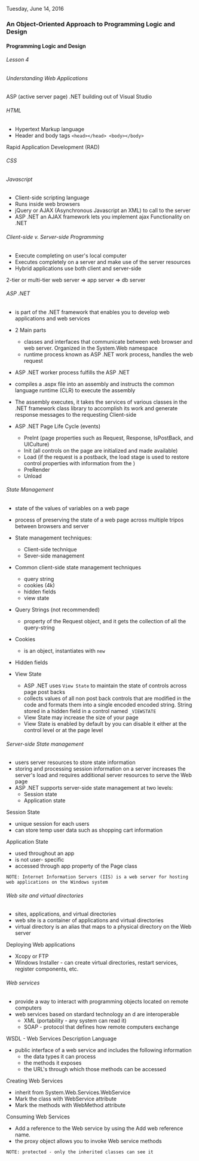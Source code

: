 Tuesday, June 14, 2016
### An Object-Oriented Approach to Programming Logic and Design
#### Programming Logic and Design
###### Lesson 4
###### Understanding Web Applications

ASP (active server page) .NET building out of Visual Studio

###### HTML
- Hypertext Markup language
- Header and body tags `<head></head> <body></body>`

Rapid Application Development (RAD)

###### CSS

###### Javascript
- Client-side scripting language
- Runs inside web browsers
- jQuery or AJAX (Asynchronous Javascript an XML) to call to the server
- ASP .NET an AJAX framework lets you implement ajax Functionality on .NET

###### Client-side v. Server-side Programming
- Execute completing on user's local computer
- Executes completely on a server and make use of the server resources
- Hybrid applications use both client and server-side

2-tier or multi-tier
web server => app server => db server

###### ASP .NET
- is part of the .NET framework that enables you to develop web applications and web services
- 2 Main parts
  - classes and interfaces that communicate between web browser and web server. Organized in the System.Web namespace
  - runtime process  known as ASP .NET work process, handles the web request

- ASP .NET  worker process fulfills the ASP .NET
- compiles a .aspx file into an assembly and instructs the common language runtime (CLR) to execute the assembly
- The assembly executes, it takes the services of various classes in the .NET framework class library to accomplish its work and generate response messages to the requesting Client-side

- ASP .NET Page Life Cycle (events)
  - PreInt (page properties such as Request, Response, IsPostBack, and UICulture)
  - Init (all controls on the page are initialized and made available)
  - Load (if the request is a postback, the load stage is used to restore control properties with information from the )
  - PreRender
  - Unload

###### State Management
- state of the values of variables on a web page
- process of preserving the state of a web page across multiple tripos between browsers and server
- State management techniques:
  - Client-side technique
  - Sever-side management

- Common client-side state management techniques
  - query string
  - cookies (4k)
  - hidden fields
  - view state

- Query Strings (not recommended)
  - property of the Request object, and it gets the collection of all the query-string
- Cookies
  - is an object, instantiates with `new`
- Hidden fields
- View State
  - ASP .NET uses `View State` to maintain the state of controls across page post backs
  - collects values of all non post back controls that are modified in the code and formats them into a single encoded encoded string. String stored in a hidden field in a control named `_VIEWSTATE`
  - View State may increase the size of your page
  - View State is enabled by default by you can disable it either at the control level or at the page level

###### Server-side State management
- users server resources to store state information
- storing and processing session information on a server increases the server's load and requires additional server resources to serve the Web page
- ASP .NET supports server-side state management at two levels:
  - Session state
  - Application state

Session State
- unique session for each users
- can store temp user data such as shopping cart information

Application State
- used throughout an app
- is not user- specific
- accessed through app property of the Page class

`NOTE: Internet Information Servers (IIS) is a web server for hosting web applications on the Windows system
`
###### Web site and virtual directories
- sites, applications, and virtual directories
- web site is a container of applications and virtual directories
- virtual directory is an alias that maps to a physical directory on the Web server

Deploying Web applications
- Xcopy or FTP
- Windows Installer - can create virtual directories, restart services, register components, etc.

###### Web services
-  provide a way to interact with programming objects located on remote computers
- web services based on stardard technology an d are interoperable
  - XML (portability - any system can read it)
  - SOAP - protocol that defines how remote computers exchange


WSDL - Web Services Description Language
  - public interface of a web service and includes the following information
    - the data types it can process
    - the methods it exposes
    - the URL's through which those methods can be accessed

Creating Web Services
  - inherit from System.Web.Services.WebService
  - Mark the class with WebService attribute
  - Mark the methods with WebMethod attribute

Consuming Web Services
  - Add a reference to the Web service by using the Add web reference name.
  - the proxy object allows you to invoke Web service methods

`NOTE: protected - only the inherited classes can see it`

